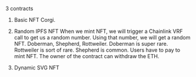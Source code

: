 3 contracts

1. Basic NFT
    Corgi.

2. Random IPFS NFT
    When we mint NFT, we will trigger a Chainlink VRF call to get us a random number.
    Using that number, we will get a random NFT.
    Doberman, Shepherd, Rottweiler.
    Doberman is super rare.
    Rottweiler is sort of rare.
    Shepherd is common.
    Users have to pay to mint NFT. The owner of the contract can withdraw the ETH.

3. Dynamic SVG NFT